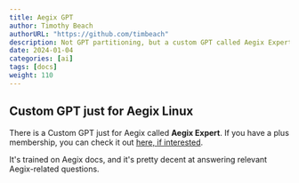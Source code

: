 ```yaml
---
title: Aegix GPT
author: Timothy Beach
authorURL: "https://github.com/timbeach"
description: Not GPT partitioning, but a custom GPT called Aegix Expert
date: 2024-01-04
categories: [ai]
tags: [docs]
weight: 110
---
```


## Custom GPT just for Aegix Linux

There is a Custom GPT just for Aegix called **Aegix Expert**. If you have a plus membership, you can check it out [here, if interested](https://chat.openai.com/g/g-KW4pWi5r5-aegix-expert). 

It's trained on Aegix docs, and it's pretty decent at answering relevant Aegix-related questions. 